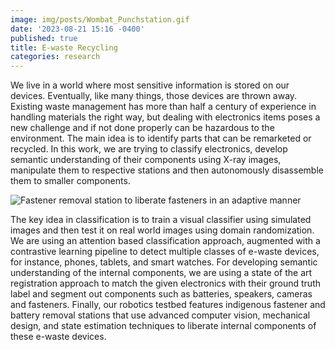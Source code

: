 ```yaml
---
image: img/posts/Wombat_Punchstation.gif
date: '2023-08-21 15:16 -0400'
published: true
title: E-waste Recycling
categories: research
---
```

We live in a world where most sensitive information is stored on our devices. Eventually, like many things, those devices are thrown away. Existing waste management has more than half a century of experience in handling materials the right way, but dealing with electronics items poses a new challenge and if not done properly can be hazardous to the environment. The main idea is to identify parts that can be remarketed or recycled. In this work, we are trying to classify electronics, develop semantic understanding of their components using X-ray images, manipulate them to respective stations and then autonomously disassemble them to smaller components. 

![Fastener removal station to liberate fasteners in an adaptive manner]({{site.baseurl}}/img/posts/Wombat_Punchstation.gif)

The key idea in classification is to train a visual classifier using simulated images and then test it on real world images using domain randomization. We are using an attention based classification approach, augmented with a contrastive learning pipeline to detect multiple classes of e-waste devices, for instance, phones, tablets, and smart watches. For developing semantic understanding of the internal components, we are using a state of the art registration approach to match the given electronics with their ground truth label and segment out components such as batteries, speakers, cameras and fasteners. Finally, our robotics testbed features indigenous fastener and battery removal stations that use advanced computer vision, mechanical design, and state estimation techniques to liberate internal components of these e-waste devices. 
